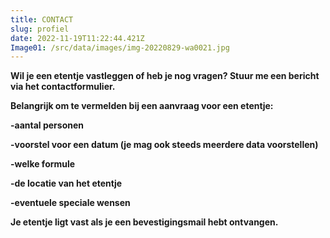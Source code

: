```yaml
---
title: CONTACT
slug: profiel
date: 2022-11-19T11:22:44.421Z
Image01: /src/data/images/img-20220829-wa0021.jpg
---
```



**Wil je een etentje vastleggen of heb je nog vragen? Stuur me een bericht via het contactformulier.**



**B﻿elangrijk om te vermelden bij een aanvraag voor een etentje:**

**\-﻿aantal personen**

**\-﻿voorstel voor een datum (je mag ook steeds meerdere data voorstellen)**

**\-﻿welke formule**

**\-d﻿e locatie van het etentje**

**\-﻿eventuele speciale wensen**

**J﻿e etentje ligt vast als je een bevestigingsmail hebt ontvangen.**